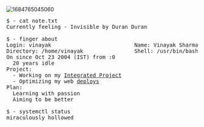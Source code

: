 ![1684765045060](https://github.com/user-attachments/assets/08aab318-7de5-4f8b-a0c7-2fa1eac56d2f)
<pre>
$ - cat note.txt
Currently feeling - Invisible by Duran Duran

$ - finger about
Login: vinayak                          Name: Vinayak Sharma
Directory: /home/vinayak                Shell: /usr/bin/bash
On since Oct 23 2004 (IST) from :0
  20 years idle
Project:
  - Working on my <a href="https://github.com/AgarwalYash14/ORLA">Integrated Project</a>
  - Optimizing my web <a href="https://github.com/vinayaksh8432/FinanceFlow">deploys</a>
Plan:
  Learning with passion
  Aiming to be better

$ - systemctl status
miraculously hollowed
</pre>
